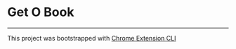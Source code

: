 # Get O Book

---

This project was bootstrapped with [Chrome Extension CLI](https://github.com/dutiyesh/chrome-extension-cli)
